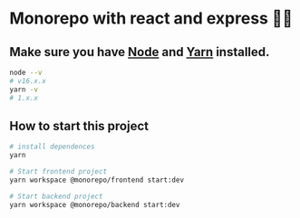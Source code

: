 # Monorepo with react and express :man_technologist:

## Make sure you have [**Node**](https://nodejs.org/en/) and [**Yarn**](https://yarnpkg.com/) installed.

```bash
node --v
# v16.x.x
yarn -v
# 1.x.x
```

## How to start this project

```bash
# install dependences
yarn

# Start frontend project
yarn workspace @monorepo/frontend start:dev

# Start backend project
yarn workspace @monorepo/backend start:dev
```
